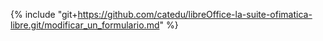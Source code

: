 {% include "git+https://github.com/catedu/libreOffice-la-suite-ofimatica-libre.git/modificar_un_formulario.md" %}